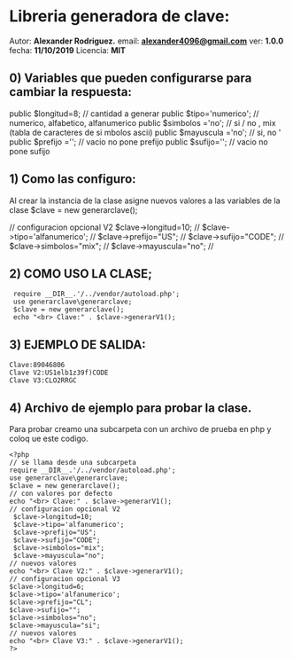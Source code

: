 # Libreria generadora de clave:
Autor: **Alexander Rodriguez.**
email: **alexander4096@gmail.com**
ver: **1.0.0**
fecha: **11/10/2019**
Licencia: **MIT**
## 0) Variables que pueden configurarse para cambiar la respuesta:
 public $longitud=8; // cantidad a generar
 public $tipo='numerico'; // numerico, alfabetico, alfanumerico
 public $simbolos ='no'; // si / no , mix (tabla de caracteres de si
mbolos ascii)
 public $mayuscula ='no'; // si, no '
 public $prefijo =''; // vacio no pone prefijo
 public $sufijo=''; // vacio no pone sufijo

## 1) Como las configuro:
 Al crear la instancia de la clase asigne nuevos valores a las variables
de la clase
 $clave = new generarclave();

// configuracion opcional V2
 $clave->longitud=10; //
 $clave->tipo='alfanumerico'; //
 $clave->prefijo="US"; //
 $clave->sufijo="CODE"; //
 $clave->simbolos="mix"; //
 $clave->mayuscula="no"; //
## 2) COMO USO LA CLASE;
```
 require __DIR__.'/../vendor/autoload.php';
 use generarclave\generarclave;
 $clave = new generarclave();
 echo "<br> Clave:" . $clave->generarV1();
```
## 3) EJEMPLO DE SALIDA:
```
Clave:89046806
Clave V2:US1elb1z39f)CODE
Clave V3:CLO2RRGC
```
## 4) Archivo de ejemplo para probar la clase.
Para probar creamo una subcarpeta con un archivo de prueba en php y coloq
ue este codigo.
```
<?php
// se llama desde una subcarpeta
require __DIR__.'/../vendor/autoload.php';
use generarclave\generarclave;
$clave = new generarclave();
// con valores por defecto
echo "<br> Clave:" . $clave->generarV1();
// configuracion opcional V2
 $clave->longitud=10;
 $clave->tipo='alfanumerico';
 $clave->prefijo="US";
 $clave->sufijo="CODE";
 $clave->simbolos="mix";
 $clave->mayuscula="no";
// nuevos valores
echo "<br> Clave V2:" . $clave->generarV1();
// configuracion opcional V3
$clave->longitud=6;
$clave->tipo='alfanumerico';
$clave->prefijo="CL";
$clave->sufijo="";
$clave->simbolos="no";
$clave->mayuscula="si";
// nuevos valores
echo "<br> Clave V3:" . $clave->generarV1();
?>
```
